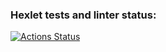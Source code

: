 ### Hexlet tests and linter status:
[![Actions Status](https://github.com/arttzima/backend-project-6/actions/workflows/hexlet-check.yml/badge.svg)](https://github.com/arttzima/backend-project-6/actions)